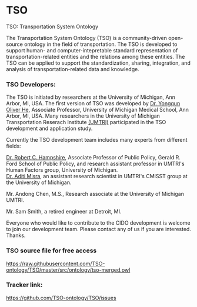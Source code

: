 # TSO
TSO: Transportation System Ontology

The Transportation System Ontology (TSO) is a community-driven open-source ontology in the field of transportation. The TSO is developed to support human- and computer-intepretable standard representation of transportation-related entities and the relations among these entities. The TSO can be applied to support the standardization, sharing, integration, and analysis of transportation-related data and knowledge.   

### TSO Developers:

The TSO is initiated by researchers at the University of Michigan, Ann Arbor, MI, USA. The first version of TSO was developed by [Dr. Yongqun Oliver He](http://www.hegroup.org), Associate Professor, University of Michigan Medical School, Ann Arbor, MI, USA. Many researchers in the University of Michigan Transportation Reserach Institute [(UMTRI)](http://www.umtri.umich.edu/) participated in the TSO development and application study.  

Currently the TSO development team includes many experts from different fields:

[Dr. Robert C. Hampshire](http://www.umtri.umich.edu/who-we-are/staff-directory/robert-c-hampshire), Associate Professor of Public Policy, Gerald R. Ford School of Public Policy, and research assistant professor in UMTRI's Human Factors group, University of Michigan.   
[Dr. Aditi Misra](http://www.umtri.umich.edu/who-we-are/staff-directory/aditi-misra), an assistant research scientist in UMTRI's CMISST group at the University of Michigan.

Mr. Andong Chen, M.S., Research associate at the University of Michigan UMTRI.  

Mr. Sam Smith, a retired engineer at Detroit, MI. 

Everyone who would like to contribute to the CIDO development is welcome to join our development team. Please contact any of us if you are interested. Thanks. 

### TSO source file for free access
https://raw.githubusercontent.com/TSO-ontology/TSO/master/src/ontology/tso-merged.owl

### Tracker link:  
https://github.com/TSO-ontology/TSO/issues 

